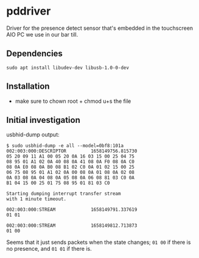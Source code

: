 # pddriver

Driver for the presence detect sensor that's embedded in the touchscreen AIO PC we use in our bar till.

## Dependencies

    sudo apt install libudev-dev libusb-1.0-0-dev

## Installation

- make sure to chown root + chmod u+s the file 

## Initial investigation

usbhid-dump output: 

    $ sudo usbhid-dump -e all --model=0bf8:101a
    002:003:000:DESCRIPTOR         1658149756.815730
    05 20 09 11 A1 00 05 20 0A 16 03 15 00 25 04 75
    08 95 01 A1 02 0A 40 08 0A 41 08 0A F0 08 0A C0
    08 0A E0 08 0A B0 08 B1 02 C0 0A 01 02 15 00 25
    06 75 08 95 01 A1 02 0A 00 08 0A 01 08 0A 02 08
    0A 03 08 0A 04 08 0A 05 08 0A 06 08 81 03 C0 0A
    B1 04 15 00 25 01 75 08 95 01 81 03 C0

    Starting dumping interrupt transfer stream
    with 1 minute timeout.

    002:003:000:STREAM             1658149791.337619
    01 01

    002:003:000:STREAM             1658149812.713873
    01 00

Seems that it just sends packets when the state changes; `01 00` if there is no presence, and `01 01` if there is. 